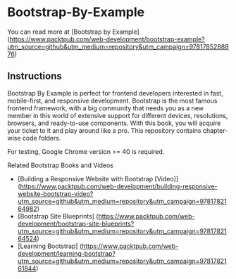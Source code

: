 # Bootstrap-By-Example

You can read more at [Bootstrap by Example] (https://www.packtpub.com/web-development/bootstrap-example?utm_source=github&utm_medium=repository&utm_campaign=9781785288876)

## Instructions

Bootstrap By Example is perfect for frontend developers interested in fast, mobile-first, and responsive development. Bootstrap is the most famous frontend framework, with a big community that needs you as a new member in this world of extensive support for different devices, resolutions, browsers, and ready-to-use components. With this book, you will acquire your ticket to it and play around like a pro.
This repository contains chapter-wise code folders. 

For testing, Google Chrome version >= 40 is required.

Related Bootstrap Books and Videos

* [Building a Responsive Website with Bootstrap [Video]] (https://www.packtpub.com/web-development/building-responsive-website-bootstrap-video?utm_source=github&utm_medium=repository&utm_campaign=9781782164982)
* [Bootstrap Site Blueprints] (https://www.packtpub.com/web-development/bootstrap-site-blueprints?utm_source=github&utm_medium=repository&utm_campaign=9781782164524)
* [Learning Bootstrap] (https://www.packtpub.com/web-development/learning-bootstrap?utm_source=github&utm_medium=repository&utm_campaign=9781782161844)
